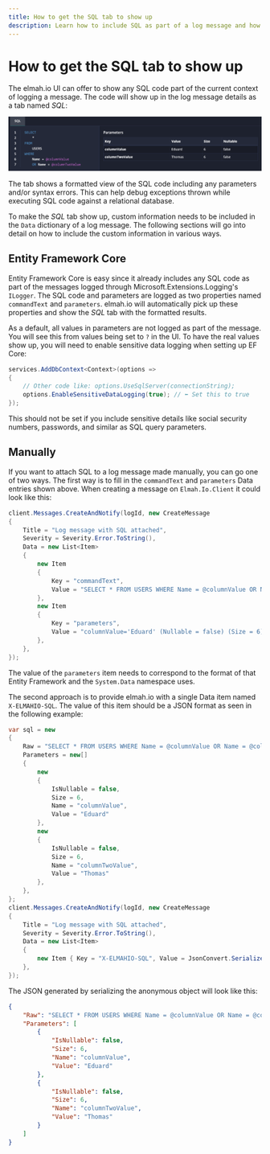 ```yaml
---
title: How to get the SQL tab to show up
description: Learn how to include SQL as part of a log message and how to make it show up in the elmah.io UI.
---
```


# How to get the SQL tab to show up

The elmah.io UI can offer to show any SQL code part of the current context of logging a message. The code will show up in the log message details as a tab named *SQL*:

![SQL tab](images/sql-tab.png)

The tab shows a formatted view of the SQL code including any parameters and/or syntax errors. This can help debug exceptions thrown while executing SQL code against a relational database.

To make the *SQL* tab show up, custom information needs to be included in the `Data` dictionary of a log message. The following sections will go into detail on how to include the custom information in various ways.

## Entity Framework Core

Entity Framework Core is easy since it already includes any SQL code as part of the messages logged through Microsoft.Extensions.Logging's `ILogger`. The SQL code and parameters are logged as two properties named `commandText` and `parameters`. elmah.io will automatically pick up these properties and show the *SQL* tab with the formatted results.

As a default, all values in parameters are not logged as part of the message. You will see this from values being set to `?` in the UI. To have the real values show up, you will need to enable sensitive data logging when setting up EF Core:

```csharp
services.AddDbContext<Context>(options =>
{
    // Other code like: options.UseSqlServer(connectionString);
    options.EnableSensitiveDataLogging(true); // ⬅️ Set this to true
});
```

This should not be set if you include sensitive details like social security numbers, passwords, and similar as SQL query parameters.

## Manually

If you want to attach SQL to a log message made manually, you can go one of two ways. The first way is to fill in the `commandText` and `parameters` Data entries shown above. When creating a message on `Elmah.Io.Client` it could look like this:

```csharp
client.Messages.CreateAndNotify(logId, new CreateMessage
{
    Title = "Log message with SQL attached",
    Severity = Severity.Error.ToString(),
    Data = new List<Item>
    {
        new Item
        {
            Key = "commandText",
            Value = "SELECT * FROM USERS WHERE Name = @columnValue OR Name = @columnTwoValue"
        },
        new Item
        {
            Key = "parameters",
            Value = "columnValue='Eduard' (Nullable = false) (Size = 6), columnTwoValue='Thomas' (Nullable = false) (Size = 6)"
        },
    },
});
```

The value of the `parameters` item needs to correspond to the format of that Entity Framework and the `System.Data` namespace uses.

The second approach is to provide elmah.io with a single Data item named `X-ELMAHIO-SQL`. The value of this item should be a JSON format as seen in the following example:

```csharp
var sql = new
{
    Raw = "SELECT * FROM USERS WHERE Name = @columnValue OR Name = @columnTwoValue",
    Parameters = new[]
    {
        new
        {
            IsNullable = false,
            Size = 6,
            Name = "columnValue",
            Value = "Eduard"
        },
        new
        {
            IsNullable = false,
            Size = 6,
            Name = "columnTwoValue",
            Value = "Thomas"
        },
    },
};
client.Messages.CreateAndNotify(logId, new CreateMessage
{
    Title = "Log message with SQL attached",
    Severity = Severity.Error.ToString(),
    Data = new List<Item>
    {
        new Item { Key = "X-ELMAHIO-SQL", Value = JsonConvert.SerializeObject(sql) },
    },
});
```

The JSON generated by serializing the anonymous object will look like this:

```json
{
    "Raw": "SELECT * FROM USERS WHERE Name = @columnValue OR Name = @columnTwoValue",
    "Parameters": [
        {
            "IsNullable": false,
            "Size": 6,
            "Name": "columnValue",
            "Value": "Eduard"
        },
        {
            "IsNullable": false,
            "Size": 6,
            "Name": "columnTwoValue",
            "Value": "Thomas"
        }
    ]
}
```